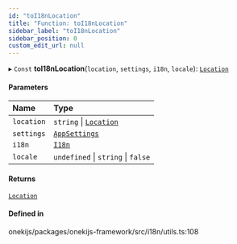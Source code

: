 ```yaml
---
id: "toI18nLocation"
title: "Function: toI18nLocation"
sidebar_label: "toI18nLocation"
sidebar_position: 0
custom_edit_url: null
---
```


▸ `Const` **toI18nLocation**(`location`, `settings`, `i18n`, `locale`): [`Location`](../interfaces/Location.md)

#### Parameters

| Name | Type |
| :------ | :------ |
| `location` | `string` \| [`Location`](../interfaces/Location.md) |
| `settings` | [`AppSettings`](../interfaces/AppSettings.md) |
| `i18n` | [`I18n`](../interfaces/I18n.md) |
| `locale` | `undefined` \| `string` \| ``false`` |

#### Returns

[`Location`](../interfaces/Location.md)

#### Defined in

onekijs/packages/onekijs-framework/src/i18n/utils.ts:108
